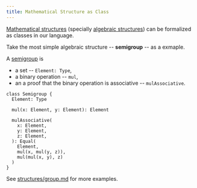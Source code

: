 ```yaml
---
title: Mathematical Structure as Class
---
```


[Mathematical structures](https://en.wikipedia.org/wiki/Mathematical_structure)
(specially [algebraic structures](https://en.wikipedia.org/wiki/Algebraic_structure))
can be formalized as classes in our language.

Take the most simple algebraic structure -- **semigroup** -- as a exmaple.

A [semigroup](https://en.wikipedia.org/wiki/Semigroup) is

- a set -- `Element: Type`,
- a binary operation -- `mul`,
- an a proof that the binary operation is associative -- `mulAssociative`.

```cicada
class Semigroup {
  Element: Type

  mul(x: Element, y: Element): Element

  mulAssociative(
    x: Element,
    y: Element,
    z: Element,
  ): Equal(
    Element,
    mul(x, mul(y, z)),
    mul(mul(x, y), z)
  )
}
```

See [structures/group.md](../structures/group.md) for more examples.
